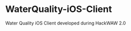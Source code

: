 WaterQuality-iOS-Client
=======================

Water Quality iOS Client developed during HackWAW 2.0